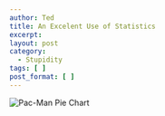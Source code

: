 ```yaml
---
author: Ted
title: An Excelent Use of Statistics
excerpt:
layout: post
category:
  - Stupidity
tags: [ ]
post_format: [ ]
---
```

![Pac-Man Pie Chart][1]

[1]: http://tedchoward.files.wordpress.com/2006/11/pacmanchart.png "Pac-Man Pie Chart"
